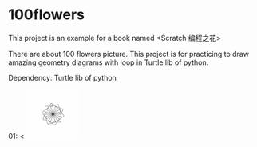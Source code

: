 # 100flowers

This project is an example for a book named <Scratch 编程之花>

There are about 100 flowers picture.
This project is for practicing to draw amazing geometry diagrams with loop in Turtle lib of python.

Dependency: Turtle lib of python

01:
<
<img src="./images/01.jpg" height="100"/>
